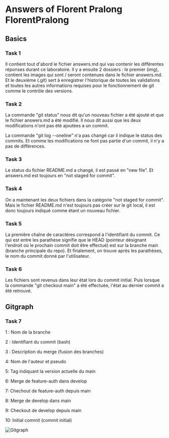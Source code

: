 # Answers of Florent Pralong FlorentPralong

## Basics

### Task 1

Il contient tout d'abord le fichier answers.md qui vas contenir les différentes réponses durant ce laboratoire. Il y a ensuite 2 dossiers : le premier (img), contient les images qui sont / seront contenues dans le fichier answers.md. Et le deuxième (.git) sert à enregistrer l'historique de toutes les validations et toutes les autres informations requises pour le fonctionnement de git comme le contrôle des versions.

### Task 2

La commande "git status"  nous dit qu'un nouveau fichier a été ajouté et que le fichier answers.md a été modifié. Il nous dit aussi que les deux modifications n'ont pas été ajoutées a un commit. 

La commande "git log --oneline" n'a pas changé car il indique le status des commits. Et comme les modifications ne font pas partie d'un commit, il n'y a pas de différences. 

### Task 3

Le status du fichier README.md a changé, il est passé en "new file". Et answers.md est toujours en "not staged for commit".

### Task 4

On a maintenant les deux fichiers dans la catégorie "not staged for commit". Mais le fichier README.md n'est toujours pas créer sur le git local, il est donc toujours indiqué comme étant un nouveau fichier.

### Task 5

La première chaîne de caractères correspond à l'identifiant du commit. Ce qui est entre les parathèse signifie que le HEAD (pointeur désignant l'endroit où le prochain commit doit être effectué) est sur la branche main (branche principale du repo). Et finalement, on trouve après les parathèses, le nom du commit donné par l'utilisateur.

### Task 6

Les fichiers sont revenus dans leur état lors du commit initial. Puis lorsque la commande "git checkout main" a été effectuée, l'état au dernier commit a été retrouvé.

## Gitgraph

### Task 7

1 : Nom de la branche

2 : Identifiant du commit (bash)

3 : Description du merge (fusion des branches)

4: Nom de l'auteur et pseudo

5: Tag indiquant la version actuelle du main

6: Merge de feature-auth dans develop

7: Chechout de feature-auth depuis main

8: Merge de develop dans main

9: Checkout de develop depuis main

10: Initial commit (commit initial)





![Gitgraph](img/gitgraph.svg)